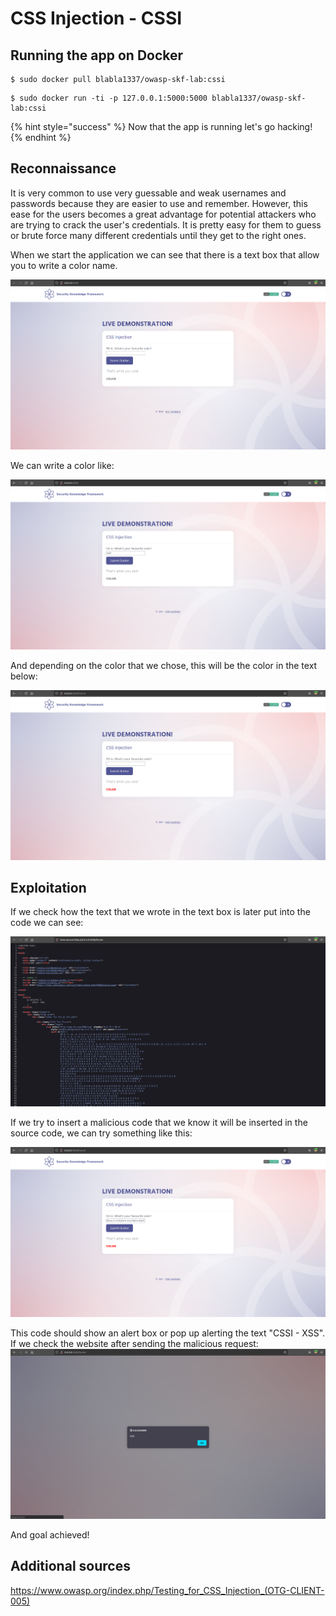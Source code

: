 # CSS Injection - CSSI

## Running the app on Docker

```text
$ sudo docker pull blabla1337/owasp-skf-lab:cssi
```

```text
$ sudo docker run -ti -p 127.0.0.1:5000:5000 blabla1337/owasp-skf-lab:cssi
```

{% hint style="success" %}
Now that the app is running let's go hacking!
{% endhint %}

## Reconnaissance

It is very common to use very guessable and weak usernames and passwords because they are easier to use and remember.
However, this ease for the users becomes a great advantage for potential attackers who are trying to crack the user's credentials.
It is pretty easy for them to guess or brute force many different credentials until they get to the right ones.

When we start the application we can see that there is a text box that allow you to write a color name.

![](../../.gitbook/assets/python/CSSI/1.png)

We can write a color like:

![](../../.gitbook/assets/python/CSSI/2.png)

And depending on the color that we chose, this will be the color in the text below:

![](../../.gitbook/assets/python/CSSI/3.png)

## Exploitation

If we check how the text that we wrote in the text box is later put into the code we can see:

![](../../.gitbook/assets/python/CSSI/4.png)

If we try to insert a malicious code that we know it will be inserted in the source code, we can try something like this:

![](../../.gitbook/assets/python/CSSI/5.png)

This code should show an alert box or pop up alerting the text "CSSI - XSS".
If we check the website after sending the malicious request:
![](../../.gitbook/assets/python/CSSI/6.png)

And goal achieved!

## Additional sources

https://www.owasp.org/index.php/Testing_for_CSS_Injection_(OTG-CLIENT-005)
